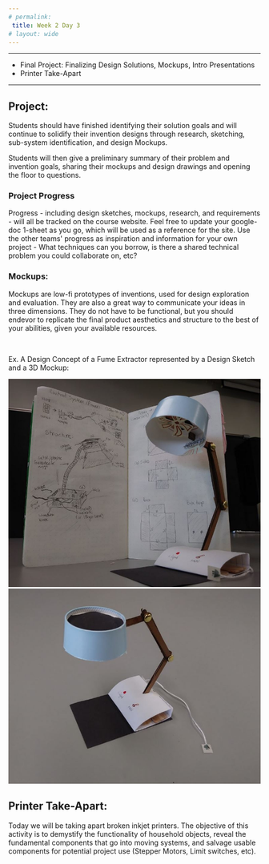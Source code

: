 ```yaml
---
# permalink: 
 title: Week 2 Day 3
# layout: wide
---
```


-------------------

- Final Project: Finalizing Design Solutions, Mockups, Intro Presentations
- Printer Take-Apart

-------------------


## Project:

Students should have finished identifying their solution goals and will continue to solidify their invention designs through research, sketching, sub-system identification, and design Mockups.

Students will then give a preliminary summary of their problem and invention goals, sharing their mockups and design drawings and opening the floor to questions. 

### Project Progress 
Progress - including design sketches, mockups, research, and requirements - will all be tracked on the course website. Feel free to update your google-doc 1-sheet as you go, which will be used as a reference for the site. Use the other teams' progress as inspiration and information for your own project - What techniques can you borrow, is there a shared technical problem you could collaborate on, etc?


### Mockups:

Mockups are low-fi prototypes of inventions, used for design exploration and evaluation. They are also a great way to communicate your ideas in three dimensions. They do not have to be functional, but you should endevor to replicate the final product aesthetics and structure to the best of your abilities, given your available resources.

<br>

Ex. A Design Concept of a Fume Extractor represented by a Design Sketch and a 3D Mockup:

<p align= "center">
<img src="/assets/images/mockup.JPG">
<img src="/assets/images/mockup2.JPG">
</p>


## Printer Take-Apart:

Today we will be taking apart broken inkjet printers. The objective of this activity is to demystify the functionality of household objects, reveal the fundamental components that go into moving systems, and salvage usable components for potential project use (Stepper Motors, Limit switches, etc).















